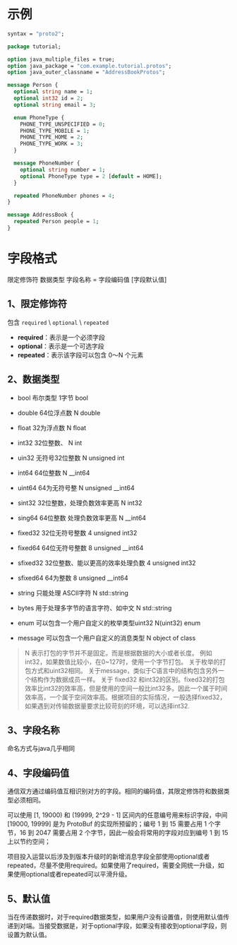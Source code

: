 # 示例

```protobuf
syntax = "proto2";

package tutorial;

option java_multiple_files = true;
option java_package = "com.example.tutorial.protos";
option java_outer_classname = "AddressBookProtos";

message Person {
  optional string name = 1;
  optional int32 id = 2;
  optional string email = 3;

  enum PhoneType {
    PHONE_TYPE_UNSPECIFIED = 0;
    PHONE_TYPE_MOBILE = 1;
    PHONE_TYPE_HOME = 2;
    PHONE_TYPE_WORK = 3;
  }

  message PhoneNumber {
    optional string number = 1;
    optional PhoneType type = 2 [default = HOME];
  }

  repeated PhoneNumber phones = 4;
}

message AddressBook {
  repeated Person people = 1;
}
```



# 字段格式

限定修饰符  数据类型  字段名称  =  字段编码值  [字段默认值]

## 1、限定修饰符

包含 `required` \ `optional` \ `repeated`

-   **required**：表示是一个必须字段
-   **optional**：表示是一个可选字段
-   **repeated**：表示该字段可以包含 0～N 个元素



## 2、数据类型

-   bool	布尔类型	1字节	bool

-   double	64位浮点数	N	double

-   float	32为浮点数	N	float

-   int32	32位整数、	N	int

-   uin32	无符号32位整数	N	unsigned int

-   int64	64位整数	N	__int64

-   uint64	64为无符号整	N	unsigned __int64

-   sint32	32位整数，处理负数效率更高	N	int32

-   sing64	64位整数 处理负数效率更高	N	__int64

-   fixed32	32位无符号整数	4	unsigned int32

-   fixed64	64位无符号整数	8	unsigned __int64

-   sfixed32	32位整数、能以更高的效率处理负数	4	unsigned int32

-   sfixed64	64为整数	8	unsigned __int64

-   string	只能处理 ASCII字符	N	std::string

-   bytes	用于处理多字节的语言字符、如中文	N	std::string

-   enum	可以包含一个用户自定义的枚举类型uint32	N(uint32)	enum

-   message	可以包含一个用户自定义的消息类型	N	object of class

>   N 表示打包的字节并不是固定。而是根据数据的大小或者长度。 例如int32，如果数值比较小，在0~127时，使用一个字节打包。 关于枚举的打包方式和uint32相同。 关于message，类似于C语言中的结构包含另外一个结构作为数据成员一样。 关于 fixed32 和int32的区别。fixed32的打包效率比int32的效率高，但是使用的空间一般比int32多。因此一个属于时间效率高，一个属于空间效率高。根据项目的实际情况，一般选择fixed32，如果遇到对传输数据量要求比较苛刻的环境，可以选择int32.



## 3、字段名称

命名方式与java几乎相同



## 4、字段编码值

通信双方通过编码值互相识别对方的字段。相同的编码值，其限定修饰符和数据类型必须相同。 

可以使用 [1, 19000) 和 (19999, 2^29 - 1] 区间内的任意编号用来标识字段，中间 [19000, 19999] 是为 ProtoBuf 的实现所预留的；编号 1 到 15 需要占用 1 个字节，16 到 2047 需要占用 2 个字节，因此一般会将常用的字段对应到编号 1 到 15上以节约空间；

项目投入运营以后涉及到版本升级时的新增消息字段全部使用optional或者repeated，尽量不使用required。如果使用了required，需要全网统一升级，如果使用optional或者repeated可以平滑升级。



## 5、默认值

当在传递数据时，对于required数据类型，如果用户没有设置值，则使用默认值传递到对端。当接受数据是，对于optional字段，如果没有接收到optional字段，则设置为默认值。

